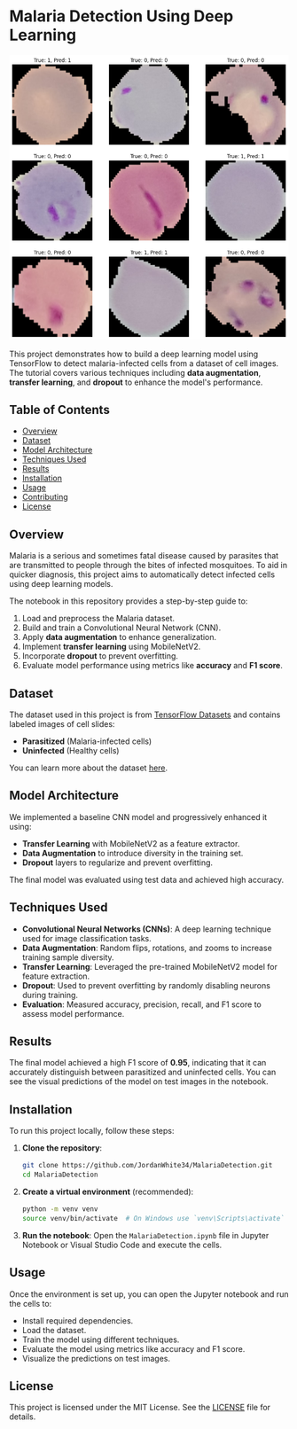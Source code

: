 
# Malaria Detection Using Deep Learning

![Malaria Detection](assets/grid.png)

This project demonstrates how to build a deep learning model using TensorFlow to detect malaria-infected cells from a dataset of cell images. The tutorial covers various techniques including **data augmentation**, **transfer learning**, and **dropout** to enhance the model's performance.

## Table of Contents
- [Overview](#overview)
- [Dataset](#dataset)
- [Model Architecture](#model-architecture)
- [Techniques Used](#techniques-used)
- [Results](#results)
- [Installation](#installation)
- [Usage](#usage)
- [Contributing](#contributing)
- [License](#license)

## Overview
Malaria is a serious and sometimes fatal disease caused by parasites that are transmitted to people through the bites of infected mosquitoes. To aid in quicker diagnosis, this project aims to automatically detect infected cells using deep learning models.

The notebook in this repository provides a step-by-step guide to:
1. Load and preprocess the Malaria dataset.
2. Build and train a Convolutional Neural Network (CNN).
3. Apply **data augmentation** to enhance generalization.
4. Implement **transfer learning** using MobileNetV2.
5. Incorporate **dropout** to prevent overfitting.
6. Evaluate model performance using metrics like **accuracy** and **F1 score**.

## Dataset
The dataset used in this project is from [TensorFlow Datasets](https://www.tensorflow.org/datasets) and contains labeled images of cell slides:
- **Parasitized** (Malaria-infected cells)
- **Uninfected** (Healthy cells)

You can learn more about the dataset [here](https://www.tensorflow.org/datasets/catalog/malaria).

## Model Architecture
We implemented a baseline CNN model and progressively enhanced it using:
- **Transfer Learning** with MobileNetV2 as a feature extractor.
- **Data Augmentation** to introduce diversity in the training set.
- **Dropout** layers to regularize and prevent overfitting.

The final model was evaluated using test data and achieved high accuracy.

## Techniques Used
- **Convolutional Neural Networks (CNNs)**: A deep learning technique used for image classification tasks.
- **Data Augmentation**: Random flips, rotations, and zooms to increase training sample diversity.
- **Transfer Learning**: Leveraged the pre-trained MobileNetV2 model for feature extraction.
- **Dropout**: Used to prevent overfitting by randomly disabling neurons during training.
- **Evaluation**: Measured accuracy, precision, recall, and F1 score to assess model performance.

## Results
The final model achieved a high F1 score of **0.95**, indicating that it can accurately distinguish between parasitized and uninfected cells. You can see the visual predictions of the model on test images in the notebook.

## Installation
To run this project locally, follow these steps:

1. **Clone the repository**:
   ```bash
   git clone https://github.com/JordanWhite34/MalariaDetection.git
   cd MalariaDetection
   ```

2. **Create a virtual environment** (recommended):
   ```bash
   python -m venv venv
   source venv/bin/activate  # On Windows use `venv\Scripts\activate`
   ```

3. **Run the notebook**:
   Open the `MalariaDetection.ipynb` file in Jupyter Notebook or Visual Studio Code and execute the cells.

## Usage
Once the environment is set up, you can open the Jupyter notebook and run the cells to:
- Install required dependencies.
- Load the dataset.
- Train the model using different techniques.
- Evaluate the model using metrics like accuracy and F1 score.
- Visualize the predictions on test images.

## License
This project is licensed under the MIT License. See the [LICENSE](LICENSE) file for details.
